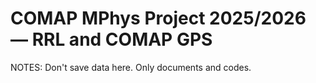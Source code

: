 # COMAP MPhys Project 2025/2026 — RRL and COMAP GPS

NOTES: Don't save data here. Only documents and codes.

